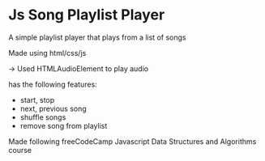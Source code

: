# Js Song Playlist Player

A simple playlist player that plays from a list of songs

Made using html/css/js

-> Used HTMLAudioElement to play audio 

has the following features:
 - start, stop 
 - next, previous song
 - shuffle songs
 - remove song from playlist

 Made following freeCodeCamp Javascript Data Structures and Algorithms course